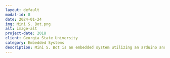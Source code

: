 ```yaml
---
layout: default
modal-id: 8
date: 2024-01-24
img: Mini S. Bot.png
alt: image-alt
project-date: 2018
client: Georgia State University
category: Embedded Systems
description: Mini S. Bot is an embedded system utilizing an arduino and having an auto feature and a remote app mode.
---
```

